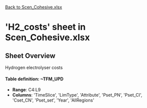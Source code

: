 [Back to Scen_Cohesive.xlsx](README.md)

# 'H2_costs' sheet in Scen_Cohesive.xlsx

## Sheet Overview

Hydrogen electrolyser costs

#### Table definition: ~TFM_UPD
- **Range**: C4:L9
- **Columns**: 'TimeSlice', 'LimType', 'Attribute', 'Pset_PN', 'Pset_CI', 'Cset_CN', 'Pset_set', 'Year', 'AllRegions'

